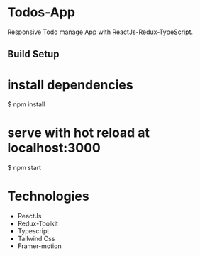 # Todos-App

Responsive Todo manage App with ReactJs-Redux-TypeScript.

## Build Setup

# install dependencies
$ npm install

# serve with hot reload at localhost:3000
$ npm start

# Technologies
- ReactJs
- Redux-Toolkit
- Typescript
- Tailwind Css
- Framer-motion

